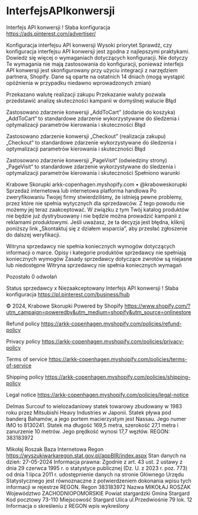 # InterfejsAPIkonwersji
Interfejs API konwersji ! Słaba konfiguracja
https://ads.pinterest.com/advertiser/

Konfiguracja interfejsu API konwersji Wysoki priorytet
Sprawdź, czy konfiguracja interfejsu API konwersji jest zgodna z najlepszymi praktykami. Dowiedz się więcej o wymaganiach dotyczących konfiguracji.
Nie dotyczy
Te wymagania nie mają zastosowania do konfiguracji, ponieważ interfejs API konwersji jest skonfigurowany przy użyciu integracji z narzędziem partnera, Shopify.
Dane są oparte na ostatnich 14 dniach (mogą wystąpić opóźnienia w przypadku niedawno wprowadzonych zmian)

Przekazano walutę realizacji zakupu
Przekazanie waluty pozwala przedstawić analizę skuteczności kampanii w domyślnej walucie
Błąd

Zastosowano zdarzenie konwersji „AddToCart” (dodanie do koszyka)
„AddToCart“ to standardowe zdarzenie wykorzystywane do śledzenia i optymalizacji parametrów kierowania i skuteczności
Błąd

Zastosowano zdarzenie konwersji „Checkout” (realizacja zakupu)
„Checkout“ to standardowe zdarzenie wykorzystywane do śledzenia i optymalizacji parametrów kierowania i skuteczności
Błąd

Zastosowano zdarzenie konwersji „PageVisit“ (odwiedziny strony)
„PageVisit“ to standardowe zdarzenie wykorzystywane do śledzenia i optymalizacji parametrów kierowania i skuteczności
Spełniono warunki

Krabowe Skorupki arkk-copenhagen.myshopify.com • @kraboweskorupki
Sprzedaż internetowa lub internetowa platforma handlowa
Po zweryfikowaniu Twojej firmy stwierdziliśmy, że istnieją pewne problemy, przez które nie spełnia wytycznych dla sprzedawców. 
Z tego powodu nie możemy jej teraz zaakceptować. W związku z tym Twój katalog produktów nie będzie już dystrybuowany i nie 
będzie można prowadzić kampanii z reklamami produktowymi. Jeśli uważasz, że ta decyzja jest błędna, kliknij poniższy link „Skontaktuj się z działem wsparcia”, 
aby przesłać zgłoszenie do dalszej weryfikacji.

Witryna sprzedawcy nie spełnia koniecznych wymogów dotyczących informacji o marce.
Opisy i kategorie produktów sprzedawcy nie spełniają koniecznych wymogów
Zasady sprzedawcy dotyczące zwrotów są niejasne lub niedostępne
Witryna sprzedawcy nie spełnia koniecznych wymagań

Pozostało 0 odwołań

Status sprzedawcy x Niezaakceptowany
Interfejs API konwersji ! Słaba konfiguracja
https://pl.pinterest.com/business/hub


© 2024, Krabowe Skorupki 
Powered by Shopify https://www.shopify.com/?utm_campaign=poweredby&utm_medium=shopify&utm_source=onlinestore

Refund policy https://arkk-copenhagen.myshopify.com/policies/refund-policy

Privacy policy https://arkk-copenhagen.myshopify.com/policies/privacy-policy

Terms of service https://arkk-copenhagen.myshopify.com/policies/terms-of-service

Shipping policy https://arkk-copenhagen.myshopify.com/policies/shipping-policy

Legal notice https://arkk-copenhagen.myshopify.com/policies/legal-notice

Delmas Surcouf to wielozadaniowy statek towarowy zbudowany w 1983 roku przez Mitsubishi Heavy Industries w Japonii. 
Statek pływa pod banderą Bahamów, a jego portem macierzystym jest Nassau. Jego numer IMO to 8130241. 
Statek ma długość 169,5 metra, szerokość 27,1 metra i zanurzenie 10 metrów. Jego prędkość wynosi 17,7 węzłów.
REGON: 383183972

Mikołaj Roszak
Baza Internetowa Regon
https://wyszukiwarkaregon.stat.gov.pl/appBIR/index.aspx
Stan danych na dzień: 27-05-2024
Informacja prawna: Zgodnie z art. 43 ust. 2 ustawy z dnia 29 czerwca 1995 r. o statystyce publicznej (Dz. U. z 2023 r. poz. 773) 
od dnia 1 lipca 2011 r. udostępnienie danych na stronie Głównego Urzędu Statystycznego jest równoznaczne z 
potwierdzeniem dokonania wpisu tych informacji w rejestrze REGON.
Regon 383183972
Nazwa MIKOŁAJ ROSZAK
Województwo ZACHODNIOPOMORSKIE
Powiat stargardzki
Gmina Stargard
Kod pocztowy 73-110 
Miejscowość Stargard
Ulica ul.Przedwiośnie 79 lok. 12
Informacja o skreśleniu z REGON wpis wykreślony
